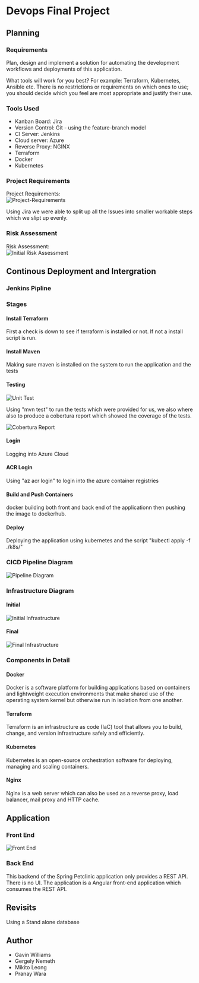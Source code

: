 # Devops Final Project

## Planning

### Requirements

Plan, design and implement a solution for automating the development workflows and deployments of this application.

What tools will work for you best? For example: Terraform, Kubernetes, Ansible etc. There is no restrictions or requirements on which ones to use; you should decide which you feel are most appropriate and justify their use.

### Tools Used

* Kanban Board: Jira
* Version Control: Git - using the feature-branch model
* CI Server: Jenkins
* Cloud server: Azure
* Reverse Proxy: NGINX
* Terraform
* Docker
* Kubernetes

### Project Requirements

Project Requirements:  
![Project-Requirements](https://raw.githubusercontent.com/gavthetallone/devops-final-project/dev/diagrams/project%20requirements.jpg)

Using Jira we were able to split up all the Issues into smaller workable steps which we slipt up evenly.

### Risk Assessment

Risk Assessment:  
![Initial Risk Assessment](https://raw.githubusercontent.com/gavthetallone/devops-final-project/dev/diagrams/1st%20risk.jpg)

## Continous Deployment and Intergration

### Jenkins Pipline

### Stages

#### Install Terraform

First a check is down to see if terraform is installed or not. If not a install script is run.

#### Install Maven
Making sure maven is installed on the system to run the application and the tests

#### Testing

![Unit Test](https://raw.githubusercontent.com/gavthetallone/devops-final-project/dev/diagrams/tests.jpg)

Using "mvn test" to run the tests which were provided for us, we also where also to produce a cobertura report which showed the coverage of the tests.

![Cobertura Report](https://raw.githubusercontent.com/gavthetallone/devops-final-project/dev/diagrams/cobertura%20report.jpg)

#### Login

Logging into Azure Cloud

#### ACR Login

Using "az acr login" to login into the azure container registries

#### Build and Push Containers

docker building both front and back end of the applicationn then pushing the image to dockerhub.

#### Deploy

Deploying the application using kubernetes and the script "kubectl apply -f ./k8s/" 

### CICD Pipeline Diagram

![Pipeline Diagram](https://raw.githubusercontent.com/gavthetallone/devops-final-project/dev/diagrams/pipeline%20diagram2.jpg)

### Infrastructure Diagram

#### Initial
![Initial Infrastructure](https://raw.githubusercontent.com/gavthetallone/devops-final-project/dev/diagrams/infrastructurev1.0.png)

#### Final
![Final Infrastructure](https://raw.githubusercontent.com/gavthetallone/devops-final-project/dev/diagrams/servicesv1.0.png)


### Components in Detail

#### Docker
Docker is a software platform for building applications based on containers and lightweight execution environments that make shared use of the operating system kernel but otherwise run in isolation from one another.

#### Terraform
Terraform is an infrastructure as code (IaC) tool that allows you to build, change, and version infrastructure safely and efficiently. 

#### Kubernetes
Kubernetes is an open-source orchestration software for deploying, managing and scaling containers.

#### Nginx
Nginx is a web server which can also be used as a reverse proxy, load balancer, mail proxy and HTTP cache.

## Application

### Front End
![Front End](https://raw.githubusercontent.com/gavthetallone/devops-final-project/dev/diagrams/front-end.jpg)

### Back End
This backend of the Spring Petclinic application only provides a REST API. There is no UI. The application is a Angular front-end application which consumes the REST API.

## Revisits

Using a Stand alone database

## Author 

* Gavin Williams
* Gergely Nemeth
* Mikito Leong
* Pranay Wara

